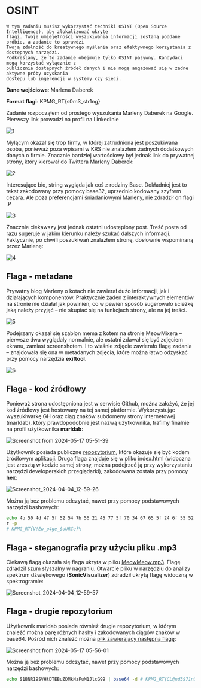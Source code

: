 # OSINT 

```
W tym zadaniu musisz wykorzystać techniki OSINT (Open Source Intelligence), aby zlokalizować ukryte
flagi. Twoje umiejętności wyszukiwania informacji zostaną poddane próbie, a zadanie to sprawdzi
Twoją zdolność do kreatywnego myślenia oraz efektywnego korzystania z dostępnych narzędzi.
Podkreślamy, że to zadanie obejmuje tylko OSINT pasywny. Kandydaci mogą korzystać wyłącznie z
publicznie dostępnych źródeł danych i nie mogą angażować się w żadne aktywne próby uzyskania
dostępu lub ingerencji w systemy czy sieci.
```
**Dane wejściowe**:
Marlena Daberek

**Format flagi**:
KPMG_RT{s0m3_str1ng}

Zadanie rozpocząłem od prostego wyszukania Marleny Daberek na Google. Pierwszy link prowadzi
na profil na LinkedInie

![1](https://github.com/amalcew/cyber_hackademy/assets/73908014/b9eca369-5924-4589-8698-9dff85290e56)

Mylącym okazał się trop firmy, w której zatrudniona jest poszukiwana osoba, ponieważ poza
wpisami w KRS nie znalazłem żadnych dodatkowych danych o firmie. Znacznie bardziej
wartościowy był jednak link do prywatnej strony, który kierował do Twittera Marleny Daberek:

![2](https://github.com/amalcew/cyber_hackademy/assets/73908014/9458fe5c-f491-4f17-a23b-fc2c40569481)

Interesujące bio, string wygląda jak coś z rodziny Base. Dokładniej jest to tekst zakodowany przy
pomocy base32, uprzednio kodowany szyfrem cezara. Ale poza preferencjami śniadaniowymi
Marleny, nie zdradził on flagi :P

![3](https://github.com/amalcew/cyber_hackademy/assets/73908014/2925c628-6477-4509-9a68-44722a907755)

Znacznie ciekawszy jest jednak ostatni udostępiony post. Treść posta od razu sugeruje w jakim
kierunku należy szukać dalszych informacji. Faktycznie, po chwili poszukiwań znalazłem stronę,
dosłownie wspominaną przez Marlenę:

![4](https://github.com/amalcew/cyber_hackademy/assets/73908014/19d7787e-ee73-47e0-84ae-129d315bcfba)

## Flaga - metadane

Prywatny blog Marleny o kotach nie zawierał dużo informacji, jak i działających komponentów.
Praktycznie żaden z interaktywnych elementów na stronie nie działał jak powinien, co w pewien
sposób sugerowało ścieżkę jaką należy przyjąć – nie skupiać się na funkcjach strony, ale na jej
treści.

![5](https://github.com/amalcew/cyber_hackademy/assets/73908014/cb90b409-580e-418e-b61c-f3c5aebb7dac)

Podejrzany okazał się szablon mema z kotem na stronie MeowMixera – pierwsze dwa wyglądały
normalnie, ale ostatni zdawał się być zdjęciem ekranu, zamiast screenshotem. I to właśnie zdjęcie
zawierało flagę zadania – znajdowała się ona w metadanych zdjęcia, które można łatwo odzyskać
przy pomocy narzędzia **exiftool**.

![6](https://github.com/amalcew/cyber_hackademy/assets/73908014/fd1b7f47-44b9-4311-a051-f0716dbd9f36)

## Flaga - kod źródłowy

Ponieważ strona udostępniona jest w serwisie Github, można założyć, że jej kod źródłowy jest
hostowany na tej samej platformie. Wykorzystując wyszukiwarkę GH oraz ciąg znaków subdomeny
strony internetowej (marldab), który prawdopodobnie jest nazwą użytkownika, trafimy finalnie na
profil użytkownika **marldab**:

![Screenshot from 2024-05-17 05-51-39](https://github.com/amalcew/cyber_hackademy/assets/73908014/d1d82a92-1820-465e-b118-9b10ca725db9)

Użytkownik posiada publiczne [repozytorium](https://github.com/marldab/CatMazing), które okazuje się być kodem źródłowym aplikacji.
Druga flaga znajduje się w pliku index.html (widoczna jest zresztą w kodzie samej strony, można
podejrzeć ją przy wykorzystaniu narzędzi developerskich przeglądarki), zakodowana została przy
pomocy **hex**:

![Screenshot_2024-04-04_12-59-26](https://github.com/amalcew/cyber_hackademy/assets/73908014/04cb12d3-550c-429c-b5c2-fbb7f4fe1c3e)

Można ją bez problemu odczytać, nawet przy pomocy podstawowych narzędzi bashowych:
```bash
echo 4b 50 4d 47 5f 52 54 7b 56 21 45 77 5f 70 34 67 65 5f 24 6f 55 52 43 65 7d | tr -d "[:space:]" | xxd -
r -p
# KPMG_RT{V!Ew_p4ge_$oURCe}%
```

## Flaga - steganografia przy użyciu pliku .mp3

Ciekawą flagą okazała się flaga ukryta w pliku [MeowMeow.mp3](https://github.com/marldab/CatMazing/blob/main/assets/MeowMeow.mp3). Flagę zdradził szum słyszalny w
nagraniu. Otwarcie pliku w narzędziu do analizy spektrum dźwiękowego (**SonicVisualizer**)
zdradził ukrytą flagę widoczną w spektrogramie:

![Screenshot_2024-04-04_12-59-57](https://github.com/amalcew/cyber_hackademy/assets/73908014/4bdb3322-d9e1-43d1-8992-deb3410c3aee)

## Flaga - drugie repozytorium

Użytkownik marldab posiada również drugie repozytorium, w którym znaleźć można parę różnych
hashy i zakodowanych ciągów znaków w base64. Pośród nich znaleźć można [plik zawierajacy
następną flagę](https://github.com/marldab/ClandestineCrate/blob/main/CelestialCoordinates.dat):

![Screenshot from 2024-05-17 05-56-01](https://github.com/amalcew/cyber_hackademy/assets/73908014/efb2ed40-71ed-4e6c-b4fb-d7c46824aea6)

Można ją bez problemu odczytać, nawet przy pomocy podstawowych narzędzi bashowych:

```bash
echo S1BNR19SVHtDTEBuZDMkNzFuM1JlcG99 | base64 -d # KPMG_RT{CL@nd3$71n3Repo}
```
